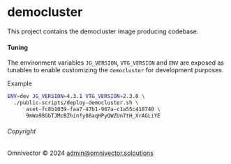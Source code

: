 # democluster

This project contains the democluster image producing codebase.


#### Tuning
The environment variables `JG_VERSION`, `VTG_VERSION` and `ENV` are exposed as tunables
to enable customizing the `democluster` for development purposes.

Example
```bash
ENV=dev JG_VERSION=4.3.1 VTG_VERSION=2.3.0 \
  ./public-scripts/deploy-democluster.sh \
      aset-fc8b1039-faa7-47b1-967a-c1a55c418740 \
      9mWa98GbTJMcBZhinfy08aqHPyQWZUn7tH_XrAGLiYE
```

###### Copyright
Omnivector &copy; 2024 <admin@omnivector.soloutions>
